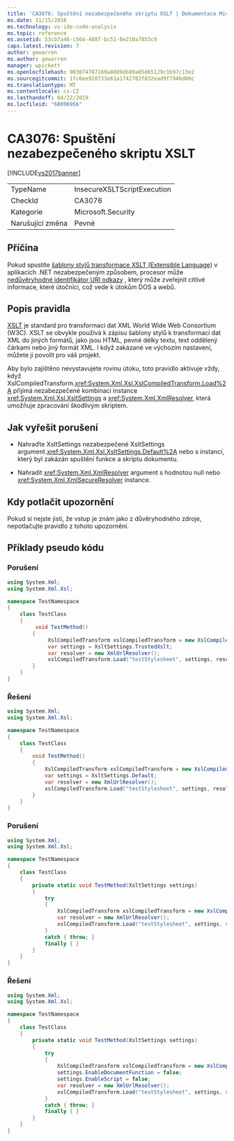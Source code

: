```yaml
---
title: 'CA3076: Spuštění nezabezpečeného skriptu XSLT | Dokumentace Microsoftu'
ms.date: 11/15/2016
ms.technology: vs-ide-code-analysis
ms.topic: reference
ms.assetid: 53cb7a46-c564-488f-bc51-0e210a7853c9
caps.latest.revision: 7
author: gewarren
ms.author: gewarren
manager: wpickett
ms.openlocfilehash: 903074787169a8889db89a85d65129c1b97c13e2
ms.sourcegitcommit: 1fc6ee928733e61a1f42782f832ead9f7946d00c
ms.translationtype: MT
ms.contentlocale: cs-CZ
ms.lasthandoff: 04/22/2019
ms.locfileid: "60096956"
---
```

# <a name="ca3076-insecure-xslt-script-execution"></a>CA3076: Spuštění nezabezpečeného skriptu XSLT
[!INCLUDE[vs2017banner](../includes/vs2017banner.md)]

|||
|-|-|
|TypeName|InsecureXSLTScriptExecution|
|CheckId|CA3076|
|Kategorie|Microsoft.Security|
|Narušující změna|Pevné|

## <a name="cause"></a>Příčina
 Pokud spustíte [šablony stylů transformace XSLT (Extensible Language)](https://support.microsoft.com/kb/313997) v aplikacích .NET nezabezpečeným způsobem, procesor může [nedůvěryhodné identifikátor URI odkazy](http://msdn.microsoft.com/ba3e4d4f-1ee7-4226-a51a-78a1f1b5bd8a) , který může zveřejnit citlivé informace, které útočníci, což vede k útokům DOS a webů.

## <a name="rule-description"></a>Popis pravidla
 [XSLT](http://msdn.microsoft.com/6377ce5f-3c45-42a6-b7a9-ec8da588b60c) je standard pro transformaci dat XML World Wide Web Consortium (W3C). XSLT se obvykle používá k zápisu šablony stylů k transformaci dat XML do jiných formátů, jako jsou HTML, pevné délky textu, text oddělený čárkami nebo jiný formát XML. I když zakázané ve výchozím nastavení, můžete ji povolit pro váš projekt.

 Aby bylo zajištěno nevystavujete rovinu útoku, toto pravidlo aktivuje vždy, když XslCompiledTransform.<xref:System.Xml.Xsl.XslCompiledTransform.Load%2A> přijímá nezabezpečené kombinaci instance <xref:System.Xml.Xsl.XsltSettings> a <xref:System.Xml.XmlResolver>, která umožňuje zpracování škodlivým skriptem.

## <a name="how-to-fix-violations"></a>Jak vyřešit porušení

- Nahraďte XsltSettings nezabezpečené XsltSettings argument.<xref:System.Xml.Xsl.XsltSettings.Default%2A> nebo s instancí, který byl zakázán spuštění funkce a skriptu dokumentu.

- Nahradit <xref:System.Xml.XmlResolver> argument s hodnotou null nebo <xref:System.Xml.XmlSecureResolver> instance.

## <a name="when-to-suppress-warnings"></a>Kdy potlačit upozornění
 Pokud si nejste jisti, že vstup je znám jako z důvěryhodného zdroje, nepotlačujte pravidlo z tohoto upozornění.

## <a name="pseudo-code-examples"></a>Příklady pseudo kódu

### <a name="violation"></a>Porušení

```csharp
using System.Xml;
using System.Xml.Xsl;

namespace TestNamespace
{
    class TestClass
    {
         void TestMethod()
        {
             XslCompiledTransform xslCompiledTransform = new XslCompiledTransform();
             var settings = XsltSettings.TrustedXslt;
             var resolver = new XmlUrlResolver();
             xslCompiledTransform.Load("testStylesheet", settings, resolver); // warn
        }
    }
} 
```

### <a name="solution"></a>Řešení

```csharp
using System.Xml;
using System.Xml.Xsl;

namespace TestNamespace
{
    class TestClass
    {
        void TestMethod()
        {
            XslCompiledTransform xslCompiledTransform = new XslCompiledTransform();
            var settings = XsltSettings.Default;
            var resolver = new XmlUrlResolver();
            xslCompiledTransform.Load("testStylesheet", settings, resolver);
        }
    }
}
```

### <a name="violation"></a>Porušení

```csharp
using System.Xml;
using System.Xml.Xsl;

namespace TestNamespace
{
    class TestClass
    {
        private static void TestMethod(XsltSettings settings)
        {
            try
            {
                XslCompiledTransform xslCompiledTransform = new XslCompiledTransform();
                var resolver = new XmlUrlResolver();
                xslCompiledTransform.Load("testStylesheet", settings, resolver); // warn
            }
            catch { throw; }
            finally { }
        }
    }
}
```

### <a name="solution"></a>Řešení

```csharp
using System.Xml;
using System.Xml.Xsl;

namespace TestNamespace
{
    class TestClass
    {
        private static void TestMethod(XsltSettings settings)
        {
            try
            {
                XslCompiledTransform xslCompiledTransform = new XslCompiledTransform();
                settings.EnableDocumentFunction = false;
                settings.EnableScript = false;
                var resolver = new XmlUrlResolver();
                xslCompiledTransform.Load("testStylesheet", settings, resolver);
            }
            catch { throw; }
            finally { }
        }
    }
}
```
